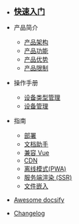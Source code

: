 * [<font size=4>__快速入门__</font>](1/快速入门.md)

* 产品简介

  * [产品架构](1/产品架构.md)
  * [产品功能](1/产品功能.md)
  * [产品优势](1/产品优势.md)
  * [产品限制](1/产品限制.md)

* 操作手册

  * [设备类型管理](1/操作手册/设备类型管理.md)
  * [设备管理](1/操作手册/设备管理.md)
  <!-- * [主题](1/)
  * [插件列表](1/)
  * [开发插件](1/)
  * [Markdown 配置](1/)
  * [代码高亮](1/) -->

* 指南

  * [部署](zh-cn/deploy.md)
  * [文档助手](zh-cn/helpers.md)
  * [兼容 Vue](zh-cn/vue.md)
  * [CDN](zh-cn/cdn.md)
  * [离线模式(PWA)](zh-cn/pwa.md)
  * [服务端渲染 (SSR)](zh-cn/ssr.md)
  * [文件嵌入](zh-cn/embed-files.md)

* [Awesome docsify](zh-cn/awesome.md)
* [Changelog](zh-cn/changelog.md)
